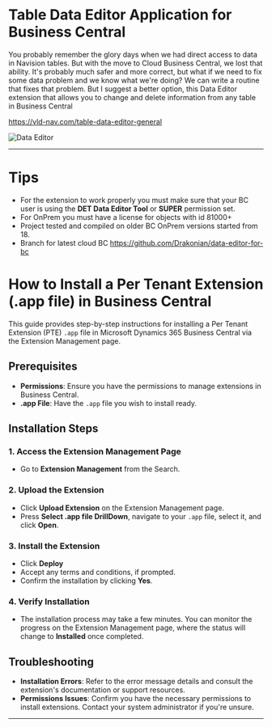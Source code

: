 # Table Data Editor Application for Business Central
You probably remember the glory days when we had direct access to data in Navision tables. But with the move to Cloud Business Central, we lost that ability. It's probably much safer and more correct, but what if we need to fix some data problem and we know what we're doing? We can write a routine that fixes that problem. But I suggest a better option, this Data Editor extension that allows you to change and delete information from any table in Business Central

https://vld-nav.com/table-data-editor-general


![Data Editor](https://static.tildacdn.com/tild3565-3631-4636-b463-303765396635/OpenTable.gif)

---

# Tips
- For the extension to work properly you must make sure that your BC user is using the **DET Data Editor Tool** or **SUPER** permission set.
- For OnPrem you must have a license for objects with id 81000+
- Project tested and compiled on older BC OnPrem versions started from 18.
- Branch for latest cloud BC https://github.com/Drakonian/data-editor-for-bc

# How to Install a Per Tenant Extension (.app file) in Business Central

This guide provides step-by-step instructions for installing a Per Tenant Extension (PTE) `.app` file in Microsoft Dynamics 365 Business Central via the Extension Management page.

## Prerequisites

- **Permissions**: Ensure you have the permissions to manage extensions in Business Central.
- **.app File**: Have the `.app` file you wish to install ready.

## Installation Steps

### 1. Access the Extension Management Page

- Go to **Extension Management** from the Search.

### 2. Upload the Extension

- Click **Upload Extension** on the Extension Management page.
- Press **Select .app file DrillDown**, navigate to your `.app` file, select it, and click **Open**.
  
### 3. Install the Extension

- Click **Deploy**
- Accept any terms and conditions, if prompted.
- Confirm the installation by clicking **Yes**.

### 4. Verify Installation

- The installation process may take a few minutes. You can monitor the progress on the Extension Management page, where the status will change to **Installed** once completed.

## Troubleshooting

- **Installation Errors**: Refer to the error message details and consult the extension's documentation or support resources.
- **Permissions Issues**: Confirm you have the necessary permissions to install extensions. Contact your system administrator if you're unsure.


---
